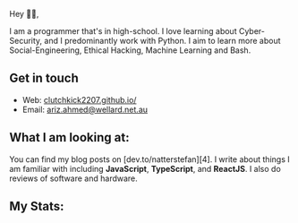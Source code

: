 Hey 👋🏻,

I am a programmer that's in high-school. I love learning about Cyber-Security, and I predominantly work with Python. I aim to learn more about Social-Engineering, Ethical Hacking, Machine Learning and Bash. 


## Get in touch

- Web: [clutchkick2207.github.io/][1]
- Email: ariz.ahmed@wellard.net.au


## What I am looking at:

You can find my blog posts on [dev.to/natterstefan][4]. I write about things
I am familiar with including **JavaScript**, **TypeScript**, and **ReactJS**.
I also do reviews of software and hardware.

## My Stats:
<!--START_SECTION:waka-->
<!--END_SECTION:waka-->



[1]: https://clutchkick2207.github.io/n
